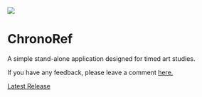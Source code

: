 ![](https://i.postimg.cc/VLCmNhRq/chronoref-banner.jpg) 
# ChronoRef
A simple stand-alone application designed for timed art studies.

If you have any feedback, please leave a comment [here.](https://github.com/MikeGillotti/chronoref/discussions)

[Latest Release](https://github.com/MikeGillotti/chronoref/releases/tag/v0.1.0)




